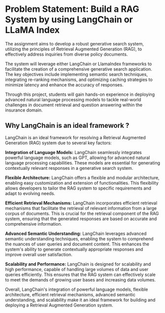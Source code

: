 # Problem Statement: Build a RAG System by using LangChain or LLaMA Index

The assignment aims to develop a robust generative search system, 
utilizing the principles of Retrieval Augmented Generation (RAG), 
to effectively address inquiries from diverse policy documents. 

The system will leverage either LangChain or LlamaIndex frameworks 
to facilitate the creation of a comprehensive generative search application. 
The key objectives include implementing semantic search techniques, 
integrating re-ranking mechanisms, and optimizing caching strategies 
to minimize latency and enhance the accuracy of responses. 

Through this project, students will gain hands-on experience in 
deploying advanced natural language processing models to tackle real-world 
challenges in document retrieval and question answering within the insurance domain.

## Why LangChain is an ideal framework ?


LangChain is an ideal framework for resolving a Retrieval Augmented Generation (RAG) system due to several key factors:

**Integration of Language Models:** LangChain seamlessly integrates powerful language models, such as GPT, allowing for advanced natural language processing capabilities. These models are essential for generating contextually relevant responses in a generative search system.

**Flexible Architecture:** LangChain offers a flexible and modular architecture, enabling easy customization and extension of functionalities. This flexibility allows developers to tailor the RAG system to specific requirements and adapt to evolving needs.

**Efficient Retrieval Mechanisms:** LangChain incorporates efficient retrieval mechanisms that facilitate the retrieval of relevant information from a large corpus of documents. This is crucial for the retrieval component of the RAG system, ensuring that the generated responses are based on accurate and comprehensive information.

**Advanced Semantic Understanding:** LangChain leverages advanced semantic understanding techniques, enabling the system to comprehend the nuances of user queries and document content. This enhances the system's ability to generate contextually appropriate responses and improve overall user satisfaction.

**Scalability and Performance:** LangChain is designed for scalability and high performance, capable of handling large volumes of data and user queries efficiently. This ensures that the RAG system can effectively scale to meet the demands of growing user bases and increasing data volumes.

Overall, LangChain's integration of powerful language models, flexible architecture, efficient retrieval mechanisms, advanced semantic understanding, and scalability make it an ideal framework for building and deploying a Retrieval Augmented Generation system.